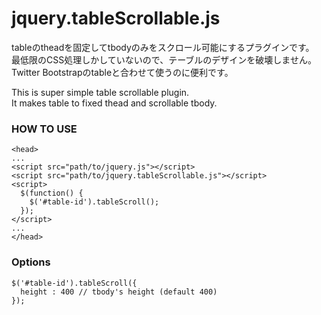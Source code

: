 jquery.tableScrollable.js
=========================
tableのtheadを固定してtbodyのみをスクロール可能にするプラグインです。  
最低限のCSS処理しかしていないので、テーブルのデザインを破壊しません。  
Twitter Bootstrapのtableと合わせて使うのに便利です。  

This is super simple table scrollable plugin.  
It makes table to fixed thead and scrollable tbody.  
### HOW TO USE
    <head>
    ...
    <script src="path/to/jquery.js"></script>
    <script src="path/to/jquery.tableScrollable.js"></script>
    <script>
      $(function() {
        $('#table-id').tableScroll();
      });
    </script>
    ...
    </head>

### Options
    $('#table-id').tableScroll({
      height : 400 // tbody's height (default 400)
    });